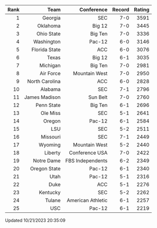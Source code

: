 | Rank  | Team                 | Conference           | Record   | Rating |
| ---:  | ---:                 | ---:                 | ---:     | ---:   |
| 1     | Georgia              | SEC                  | 7-0      | 3591   |
| 2     | Oklahoma             | Big 12               | 7-0      | 3445   |
| 3     | Ohio State           | Big Ten              | 7-0      | 3336   |
| 4     | Washington           | Pac-12               | 6-0      | 3146   |
| 5     | Florida State        | ACC                  | 6-0      | 3076   |
| 6     | Texas                | Big 12               | 6-1      | 3035   |
| 7     | Michigan             | Big Ten              | 7-0      | 2981   |
| 8     | Air Force            | Mountain West        | 7-0      | 2950   |
| 9     | North Carolina       | ACC                  | 6-0      | 2828   |
| 10    | Alabama              | SEC                  | 7-1      | 2796   |
| 11    | James Madison        | Sun Belt             | 7-0      | 2760   |
| 12    | Penn State           | Big Ten              | 6-1      | 2696   |
| 13    | Ole Miss             | SEC                  | 5-1      | 2641   |
| 14    | Oregon               | Pac-12               | 6-1      | 2584   |
| 15    | LSU                  | SEC                  | 5-2      | 2511   |
| 16    | Missouri             | SEC                  | 7-1      | 2449   |
| 17    | Wyoming              | Mountain West        | 5-2      | 2440   |
| 18    | Liberty              | Conference USA       | 7-0      | 2422   |
| 19    | Notre Dame           | FBS Independents     | 6-2      | 2349   |
| 20    | Oregon State         | Pac-12               | 6-1      | 2340   |
| 21    | Utah                 | Pac-12               | 5-1      | 2316   |
| 22    | Duke                 | ACC                  | 5-1      | 2276   |
| 23    | Kentucky             | SEC                  | 5-2      | 2262   |
| 24    | Tulane               | American Athletic    | 6-1      | 2257   |
| 25    | USC                  | Pac-12               | 6-1      | 2219   |

Updated 10/21/2023 20:35:09
